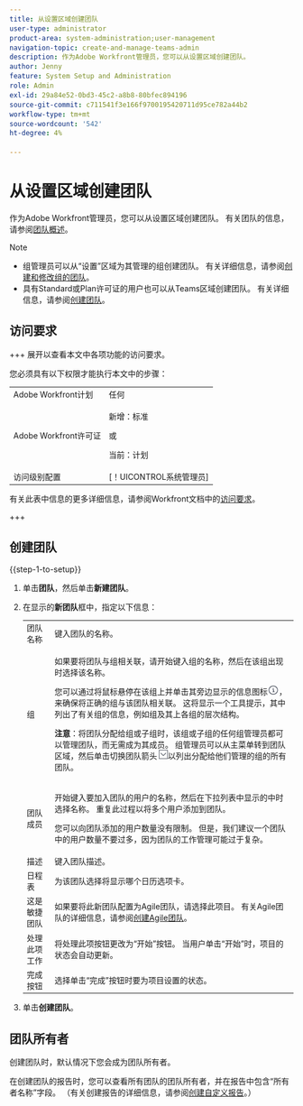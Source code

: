 ```yaml
---
title: 从设置区域创建团队
user-type: administrator
product-area: system-administration;user-management
navigation-topic: create-and-manage-teams-admin
description: 作为Adobe Workfront管理员，您可以从设置区域创建团队。
author: Jenny
feature: System Setup and Administration
role: Admin
exl-id: 29a84e52-0bd3-45c2-a8b8-80bfec894196
source-git-commit: c711541f3e166f9700195420711d95ce782a44b2
workflow-type: tm+mt
source-wordcount: '542'
ht-degree: 4%

---
```


# 从设置区域创建团队

作为Adobe Workfront管理员，您可以从设置区域创建团队。 有关团队的信息，请参阅[团队概述](../../../people-teams-and-groups/create-and-manage-teams/teams-overview.md)。

>[!NOTE]
>
>* 组管理员可以从“设置”区域为其管理的组创建团队。 有关详细信息，请参阅[创建和修改组的团队](../../../administration-and-setup/manage-groups/work-with-group-objects/create-and-modify-a-groups-teams.md)。
>* 具有Standard或Plan许可证的用户也可以从Teams区域创建团队。 有关详细信息，请参阅[创建团队](../../../people-teams-and-groups/create-and-manage-teams/create-a-team.md)。

## 访问要求

+++ 展开以查看本文中各项功能的访问要求。

您必须具有以下权限才能执行本文中的步骤：

<table style="table-layout:auto"> 
 <col> 
 <col> 
 <tbody> 
  <tr> 
   <td role="rowheader">Adobe Workfront计划</td> 
   <td>任何</td> 
  </tr> 
  <tr> 
  <tr> 
   <td role="rowheader">Adobe Workfront许可证</td> 
   <td><p>新增：标准</p>
       <p>或</p>
       <p>当前：计划</p></td>
  </tr> 
  </tr> 
  <tr> 
   <td role="rowheader">访问级别配置</td> 
   <td>[！UICONTROL系统管理员]</td>
  </tr> 
 </tbody> 
</table>

有关此表中信息的更多详细信息，请参阅Workfront文档中的[访问要求](/help/quicksilver/administration-and-setup/add-users/access-levels-and-object-permissions/access-level-requirements-in-documentation.md)。

+++

## 创建团队

{{step-1-to-setup}}

1. 单击&#x200B;**团队**，然后单击&#x200B;**新建团队**。

1. 在显示的&#x200B;**新团队**&#x200B;框中，指定以下信息：

   <table style="table-layout:auto"> 
    <col> 
    <col> 
    <tbody> 
     <tr> 
      <td role="rowheader">团队名称</td> 
      <td>键入团队的名称。</td> 
     </tr> 
     <tr> 
      <td role="rowheader">组</td> 
      <td> <p>如果要将团队与组相关联，请开始键入组的名称，然后在该组出现时选择该名称。</p> <p>您可以通过将鼠标悬停在该组上并单击其旁边显示的信息图标<img src="assets/info-icon.png">，来确保将正确的组与该团队相关联。 这将显示一个工具提示，其中列出了有关组的信息，例如组及其上各组的层次结构。</p> <p><b>注意</b>：将团队分配给组或子组时，该组或子组的任何组管理员都可以管理团队，而无需成为其成员。 组管理员可以从主菜单转到团队区域，然后单击切换团队箭头<img src="assets/switch-team-icon.png" alt="“切换团队”图标">以列出分配给他们管理的组的所有团队。</p> </td> 
     </tr> 
     <tr> 
      <td role="rowheader">团队成员</td> 
      <td> <p>开始键入要加入团队的用户的名称，然后在下拉列表中显示的中时选择名称。 重复此过程以将多个用户添加到团队。</p> <p>您可以向团队添加的用户数量没有限制。 但是，我们建议一个团队中的用户数量不要过多，因为团队的工作管理可能过于复杂。</p> </td> 
     </tr> 
     <tr> 
      <td role="rowheader">描述</td> 
      <td>键入团队描述。</td> 
     </tr> 
     <tr> 
      <td role="rowheader">日程表</td> 
      <td>为该团队选择将显示哪个日历选项卡。</td> 
     </tr> 
     <tr data-mc-conditions="SnippetConditions-wf-groups.system-level"> 
      <td role="rowheader">这是敏捷团队</td> 
      <td>如果要将此新团队配置为Agile团队，请选择此项目。 有关Agile团队的详细信息，请参阅<a href="../../../agile/get-started-with-agile-in-workfront/create-an-agile-team.md" class="MCXref xref">创建Agile团队</a>。</td> 
     </tr> 
     <tr> 
      <td role="rowheader">处理此项工作</td> 
      <td>将处理此项按钮更改为“开始”按钮。 当用户单击“开始”时，项目的状态会自动更新。</td> 
     </tr> 
     <tr> 
      <td role="rowheader">完成按钮</td> 
      <td>选择单击“完成”按钮时要为项目设置的状态。</td> 
     </tr> 
    </tbody> 
   </table>

1. 单击&#x200B;**创建团队**。

## 团队所有者

创建团队时，默认情况下您会成为团队所有者。

在创建团队的报告时，您可以查看所有团队的团队所有者，并在报告中包含“所有者名称”字段。 （有关创建报告的详细信息，请参阅[创建自定义报告](../../../reports-and-dashboards/reports/creating-and-managing-reports/create-custom-report.md)。）
